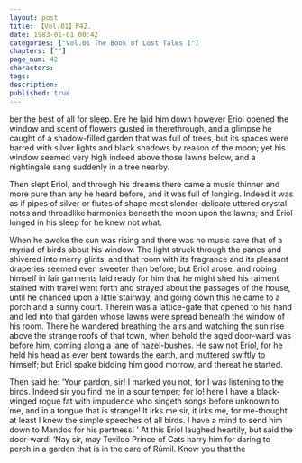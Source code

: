 ```yaml
---
layout: post
title: 【Vol.01】P42.
date: 1983-01-01 00:42
categories: ["Vol.01 The Book of Lost Tales I"]
chapters: [""]
page_num: 42
characters: 
tags: 
description: 
published: true
---
```


<p style="text-indent: 0;">
ber the best of all for sleep. Ere he laid him down however Eriol opened the window and scent of flowers gusted in therethrough, and a glimpse he caught of a shadow-filled garden that was full of trees, but its spaces were barred with silver lights and black shadows by reason of the moon; yet his window seemed very high indeed above those lawns below, and a nightingale sang suddenly in a tree nearby.
</p>

Then slept Eriol, and through his dreams there came a music thinner and more pure than any he heard before, and it was full of longing. Indeed it was as if pipes of silver or flutes of shape most slender-delicate uttered crystal notes and threadlike harmonies beneath the moon upon the lawns; and Eriol longed in his sleep for he knew not what.

When he awoke the sun was rising and there was no music save that of a myriad of birds about his window. The light struck through the panes and shivered into merry glints, and that room with its fragrance and its pleasant draperies seemed even sweeter than before; but Eriol arose, and robing himself in fair garments laid ready for him that he might shed his raiment stained with travel went forth and strayed about the passages of the house, until he chanced upon a little stairway, and going down this he came to a porch and a sunny court. Therein was a lattice-gate that opened to his hand and led into that garden whose lawns were spread beneath the window of his room. There he wandered breathing the airs and watching the sun rise above the strange roofs of that town, when behold the aged door-ward was before him, coming along a lane of hazel-bushes. He saw not Eriol, for he held his head as ever bent towards the earth, and muttered swiftly to himself; but Eriol spake bidding him good morrow, and thereat he started.

Then said he: ‘Your pardon, sir! I marked you not, for I was listening to the birds. Indeed sir you find me in a sour temper; for lo! here I have a black-winged rogue fat with impudence who singeth songs before unknown to me, and in a tongue that is strange! It irks me sir, it irks me, for me-thought at least I knew the simple speeches of all birds. I have a mind to send him down to Mandos for his pertness! ’ At this Eriol laughed heartily, but said the door-ward: ‘Nay sir, may Tevildo Prince of Cats harry him for daring to perch in a garden that is in the care of Rúmil. Know you that the

